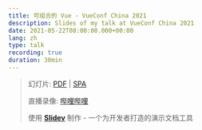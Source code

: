 ```yaml
---
title: 可组合的 Vue - VueConf China 2021
description: Slides of my talk at VueConf China 2021
date: 2021-05-22T08:00:00.000+00:00
lang: zh
type: talk
recording: true
duration: 30min
---
```


> 幻灯片: [PDF](https://antfu.me/talks/2021-05-22) | [SPA](https://talks.antfu.me/2021/vueconf-china)
>
> 直播录像: [哔哩哔哩](https://www.bilibili.com/video/BV1x54y1V7H6)
>
> 使用 <Slidev class="inline"/> [**Slidev**](https://github.com/slidevjs/slidev) 制作 - 一个为开发者打造的演示文档工具
